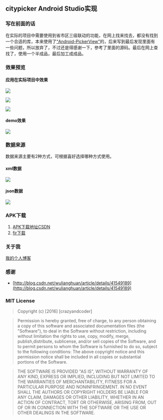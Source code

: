 ## citypicker Android Studio实现

### 写在前面的话
在实际的项目中需要使用到省市区三级联动的功能，在网上找来找去，都没有找到一个合适的库，本来使用了[“Android-PickerView”](https://github.com/saiwu-bigkoo/Android-PickerView)的，后来写到最后发现里面有一些问题，所以放弃了，不过还是得感谢一下，参考了里面的源码。最后在网上查找了，使用一个半成品，最后加工成成品。

### 效果预览
#### 应用在实际项目中效果
![](http://img.blog.csdn.net/20160513153736550)

![](http://img.blog.csdn.net/20160513153748475)

![](http://img.blog.csdn.net/20160513153756003)


#### demo效果

![](http://img.blog.csdn.net/20160513153802897)

### 数据来源
数据来源主要有2种方式，可根据喜好选择哪种方式使用。

#### xml数据
![](http://img.blog.csdn.net/20160512153839068)

#### json数据
![](http://img.blog.csdn.net/20160512153906553)

### APK下载

1. [APK下载地址CSDN](http://download.csdn.net/detail/lj188266/9518048)
2. [fir下载](http://fir.im/xce2?release_id=57392423f2fc421f7900000e)

### 关于我
[我的个人博客](http://crazyandcoder.github.io/about/)

### 感谢

 - [http://blog.csdn.net/wulianghuan/article/details/41549189](http://blog.csdn.net/wulianghuan/article/details/41549189)

### MIT License
> Copyright (c) [2016] [crazyandcoder]

> Permission is hereby granted, free of charge, to any person obtaining a copy of this software and associated documentation files (the "Software"), to deal in the Software without restriction, including without limitation the rights to use, copy, modify, merge, publish,distribute, sublicense, and/or sell copies of the Software, and to permit persons to whom the Software is furnished to do so, subject to the following conditions: The above copyright notice and this permission notice shall be included in all copies or substantial portions of the Software.

> THE SOFTWARE IS PROVIDED "AS IS", WITHOUT WARRANTY OF ANY KIND, EXPRESS OR IMPLIED, INCLUDING BUT NOT LIMITED TO THE WARRANTIES OF MERCHANTABILITY, FITNESS FOR A PARTICULAR PURPOSE AND NONINFRINGEMENT. IN NO EVENT SHALL THE AUTHORS OR COPYRIGHT HOLDERS BE LIABLE FOR ANY CLAIM, DAMAGES OR OTHER LIABILITY, WHETHER IN AN ACTION OF CONTRACT, TORT OR OTHERWISE, ARISING FROM, OUT OF OR IN CONNECTION WITH THE SOFTWARE OR THE USE OR OTHER DEALINGS IN THE SOFTWARE.
